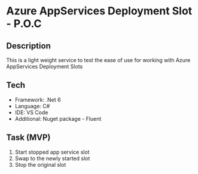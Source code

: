 # Azure AppServices Deployment Slot - P.O.C

## Description
This is a light weight service to test the ease of use for working with
Azure AppServices Deployment Slots

## Tech

- Framework: .Net 6
- Language: C#
- IDE: VS Code
- Additional: Nuget package - Fluent

## Task (MVP)
1. Start stopped app service slot
2. Swap to the newly started slot
3. Stop the original slot
